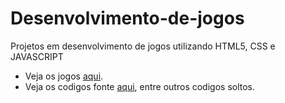 # Desenvolvimento-de-jogos
Projetos em desenvolvimento de jogos utilizando HTML5, CSS e JAVASCRIPT <br>
* Veja os jogos <a href="https://watercup.itch.io">aqui</a>.
* Veja os codigos fonte <a href="https://www.sololearn.com/Profile/5936273">aqui</a>, entre outros codigos soltos.
